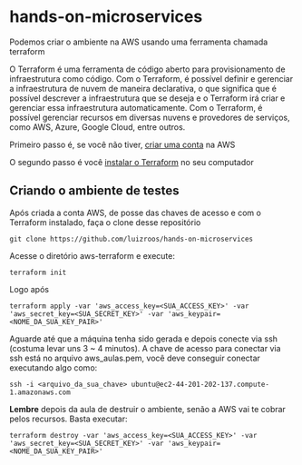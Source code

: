 # hands-on-microservices

Podemos criar o ambiente na AWS usando uma ferramenta chamada terraform

O Terraform é uma ferramenta de código aberto para provisionamento de infraestrutura como código. Com o Terraform, é possível definir e gerenciar a infraestrutura de nuvem de maneira declarativa, o que significa que é possível descrever a infraestrutura que se deseja e o Terraform irá criar e gerenciar essa infraestrutura automaticamente. Com o Terraform, é possível gerenciar recursos em diversas nuvens e provedores de serviços, como AWS, Azure, Google Cloud, entre outros. 

Primeiro passo é, se você não tiver, [criar uma conta](/doctos/aws.md) na AWS

O segundo passo é você [instalar o Terraform](/doctos/terraform.md) no seu computador

## Criando o ambiente de testes

Após criada a conta AWS, de posse das chaves de acesso e com o Terraform instalado, faça o clone desse repositório

```
git clone https://github.com/luizroos/hands-on-microservices
```

Acesse o diretório aws-terraform e execute:

```
terraform init
```

Logo após

```
terraform apply -var 'aws_access_key=<SUA_ACCESS_KEY>' -var 'aws_secret_key=<SUA_SECRET_KEY>' -var 'aws_keypair=<NOME_DA_SUA_KEY_PAIR>'
```

Aguarde até que a máquina tenha sido gerada e depois conecte via ssh (costuma levar uns 3 ~ 4 minutos). A chave de acesso para conectar via ssh está no arquivo aws_aulas.pem, você deve conseguir conectar executando algo como:

```
ssh -i <arquivo_da_sua_chave> ubuntu@ec2-44-201-202-137.compute-1.amazonaws.com
```

**Lembre** depois da aula de destruir o ambiente, senão a AWS vai te cobrar pelos recursos. Basta executar:

```
terraform destroy -var 'aws_access_key=<SUA_ACCESS_KEY>' -var 'aws_secret_key=<SUA_SECRET_KEY>' -var 'aws_keypair=<NOME_DA_SUA_KEY_PAIR>'
```
